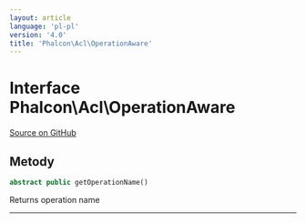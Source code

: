 ```yaml
---
layout: article
language: 'pl-pl'
version: '4.0'
title: 'Phalcon\Acl\OperationAware'
---
```

# Interface **Phalcon\Acl\OperationAware**

<a href="https://github.com/phalcon/cphalcon/tree/v4.0.0/phalcon/acl/operationaware.zep" class="btn btn-default btn-sm">Source on GitHub</a>

## Metody

```php
abstract public getOperationName()
```

Returns operation name

* * *